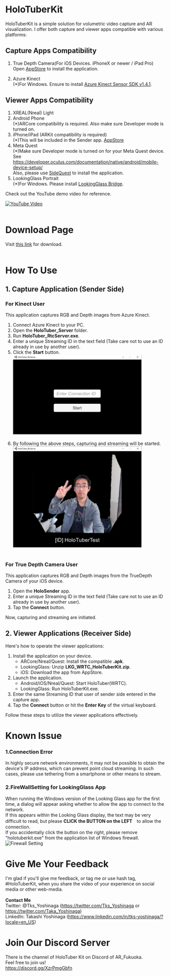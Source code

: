# HoloTuberKit
HoloTuberKit is a simple solution for volumetric video capture and AR visualization. I offer both capture and viewer apps compatible with various platforms:

## Capture Apps Compatibility
1. True Depth Camera(For iOS Devices. iPhoneX or newer / iPad Pro)<br>
Open [AppStore](https://apps.apple.com/us/app/holotuberkit/id6449902663) to install the application.

2. Azure Kinect<br>
(*)For Windows. Ensure to install [Azure Kinect Sensor SDK v1.4.1](https://github.com/microsoft/Azure-Kinect-Sensor-SDK/blob/develop/docs/usage.md).

## Viewer Apps Compatibility
1. XREAL(Nreal) Light
2. Android Phone<br>
(*)ARCore compatibility is required. Also make sure Developer mode is turned on.
3. iPhone/iPad (ARKit compatibility is required)<br>
(*)This will be included in the Sender app. [AppStore](https://apps.apple.com/us/app/holotuberkit/id6449902663) 
4. Meta Quest<br>
(*)Make sure Developer mode is turned on for your Meta Quest device.
<br>See https://developer.oculus.com/documentation/native/android/mobile-device-setup/<br>
Also, please use [SideQuest](https://sidequestvr.com) to install the application.
5. LookingGlass Portrait<br>
(*)For Windows. Please install [LookingGlass Bridge](https://lookingglassfactory.com/software/looking-glass-bridge).

Check out the YouTube demo video for reference.

[![YouTube Video](https://img.youtube.com/vi/wJfHrD1ZOIo/0.jpg)](https://www.youtube.com/watch?v=wJfHrD1ZOIo)
<br><br>

# Download Page
Visit [this link](https://github.com/HoloTuberKit/HoloTuberKit-RealTime/releases/tag/v1.3.0) for download.<br><br>

# How To Use
## 1. Capture Application (Sender Side)
### For Kinect User
This application captures RGB and Depth images from Azure Kinect.

1. Connect Azure Kinect to your PC.
2. Open the **HoloTuber_Server** folder.
3. Run **HoloTuber_RtcServer.exe**.
4. Enter a unique Streaming ID in the text field (Take care not to use an ID already in use by another user).
5. Click the **Start** button.
<br><img src="/images/01.png" alt="" width="400"><br><br>
6. By following the above steps, capturing and streaming will be started.
<br><img src="/images/02.png" alt="" width="400"><br><br>
### For True Depth Camera User
This application captures RGB and Depth images from the TrueDepth Camera of your iOS device.

1. Open the **HoloSender** app.
2. Enter a unique Streaming ID in the text field (Take care not to use an ID already in use by another user).
3. Tap the **Connect** button.

Now, capturing and streaming are initiated.

## 2. Viewer Applications (Receiver Side)
Here's how to operate the viewer applications:

1. Install the application on your device.
   - ARCore/Nreal/Quest: Install the compatible **.apk**.
   - LookingGlass: Unzip **LKG_WRTC_HoloTuberKit.zip**.
   - iOS: Download the app from AppStore.
2. Launch the application.
   - Android/iOS/Nreal/Quest: Start HoloTuber(WRTC).
   - LookingGlass: Run HoloTuberKit.exe.
3. Enter the same Streaming ID that user of sender side entered in the capture app.
4. Tap the **Connect** button or hit the **Enter Key** of the virtual keyboard.

Follow these steps to utilize the viewer applications effectively.

# Known Issue
### 1.Connection Error  
In highly secure network environments, it may not be possible to obtain the device's IP address, which can prevent point cloud streaming. In such cases, please use tethering from a smartphone or other means to stream.  

### 2.FireWallSetting for LookingGlass App  
When running the Windows version of the Looking Glass app for the first time, a dialog will appear asking whether to allow the app to connect to the network.  
If this appears within the Looking Glass display, the text may be very difficult to read, but please **CLICK the BUTTON on the LEFT**　to allow the connection.  
If you accidentally click the button on the right, please remove "holotuberkit.exe" from the application list of Windows firewall.  
<img src="https://github.com/HoloTuberKit/HoloTuberKit-RealTime/blob/master/images/FireWallSetting.png?raw=true" alt="Firewall Setting" width="360"/>


# Give Me Your Feedback
I'm glad if you'll give me feedback, or tag me or use hash tag, #HoloTuberKit, when you share the video of your experience on social media or other web-media.<br><br>
<b>Contact Me</b><br>
Twitter: @Tks_Yoshinaga (https://twitter.com/Tks_Yoshinaga or https://twitter.com/Taka_Yoshinaga)<br>
LinkedIn: Takashi Yoshinaga (https://www.linkedin.com/in/tks-yoshinaga/?locale=en_US)<br>

# Join Our Discord Server
There is the channel of HoloTuber Kit on Discord of AR_Fukuoka.<br>
Feel free to join us!<br>
https://discord.gg/XzrPmgGbfn
<br><br>
<br>
